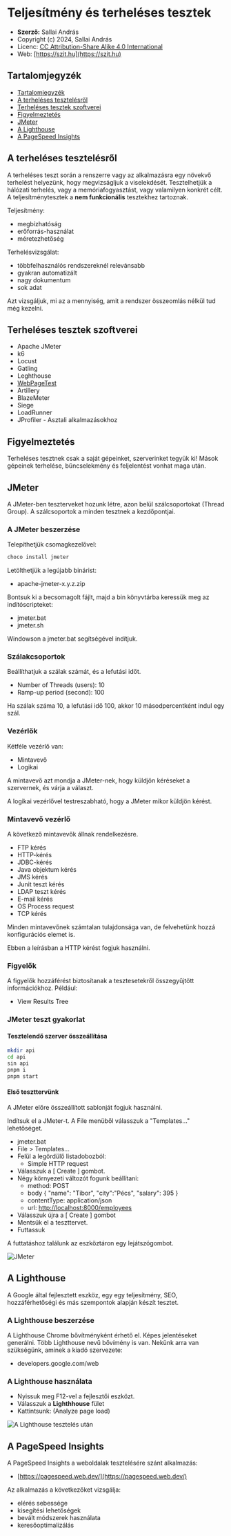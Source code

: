 # Teljesítmény és terheléses tesztek

* **Szerző:** Sallai András
* Copyright (c) 2024, Sallai András
* Licenc: [CC Attribution-Share Alike 4.0 International](https://creativecommons.org/licenses/by-sa/4.0/)
* Web: [https://szit.hu](https://szit.hu)

## Tartalomjegyzék

* [Tartalomjegyzék](#tartalomjegyzék)
* [A terheléses tesztelésről](#a-terheléses-tesztelésről)
* [Terheléses tesztek szoftverei](#terheléses-tesztek-szoftverei)
* [Figyelmeztetés](#figyelmeztetés)
* [JMeter](#jmeter)
* [A Lighthouse](#a-lighthouse)
* [A PageSpeed Insights](#a-pagespeed-insights)

## A terheléses tesztelésről

A terheléses teszt során a renszerre vagy az alkalmazásra egy növekvő terhelést helyezünk, hogy megvizságljuk a viselekdését. Tesztelhetjük a hálózati terhelés, vagy a memóriafogyasztást,  vagy valamilyen konkrét célt. A teljesítménytesztek a **nem funkcionális** tesztekhez tartoznak.

Teljesítmény:

* megbízhatóság
* erőforrás-használat
* méretezhetőség

Terhelésvizsgálat:

* többfelhasználós rendszereknél relevánsabb
* gyakran automatizált
* nagy dokumentum
* sok adat

Azt vizsgáljuk, mi az a mennyiség, amit a rendszer összeomlás nélkül tud még kezelni.

## Terheléses tesztek szoftverei

* Apache JMeter
* k6
* Locust
* Gatling
* Leghthouse
* [WebPageTest](https://www.webpagetest.org/)
* Artillery
* BlazeMeter
* Siege
* LoadRunner
* JProfiler - Asztali alkalmazásokhoz

## Figyelmeztetés

Terheléses tesztnek csak a saját gépeinket, szerverinket tegyük ki! Mások gépeinek terhelése, bűncselekmény és feljelentést vonhat maga után.

## JMeter

A JMeter-ben teszterveket hozunk létre, azon belül szálcsoportokat (Thread Group). A szálcsoportok a minden tesztnek a kezdőpontjai.

### A JMeter beszerzése

Telepíthetjük csomagkezelővel:

```bash
choco install jmeter
```

Letölthetjük a legújabb binárist:

* apache-jmeter-x.y.z.zip

Bontsuk ki a becsomagolt fájlt, majd a bin könyvtárba keressük meg az indítóscripteket:

* jmeter.bat
* jmeter.sh

Windowson a jmeter.bat segítségével indítjuk.

### Szálakcsoportok

Beállíthatjuk a szálak számát, és a lefutási időt.

* Number of Threads (users): 10
* Ramp-up period (second): 100

Ha szálak száma 10, a lefutási idő 100, akkor 10 másodpercentként indul egy szál.

### Vezérlők

Kétféle vezérlő van:

* Mintavevő
* Logikai

A mintavevő azt mondja a JMeter-nek, hogy küldjön kéréseket a szervernek, és várja a választ.

A logikai vezérlővel testreszabható, hogy a JMeter mikor küldjön kérést.

### Mintavevő vezérlő

A következő mintavevők állnak rendelkezésre.

* FTP kérés
* HTTP-kérés
* JDBC-kérés
* Java objektum kérés
* JMS kérés
* Junit teszt kérés
* LDAP teszt kérés
* E-mail kérés
* OS Process request
* TCP kérés

Minden mintavevőnek számtalan tulajdonsága van, de felvehetünk hozzá konfigurációs elemet is.

Ebben a leírásban a HTTP kérést fogjuk használni.

### Figyelők

A figyelők hozzáférést biztosítanak a tesztesetekről összegyűjtött információkhoz. Például:

* View Results Tree

### JMeter teszt gyakorlat

#### Tesztelendő szerver összeállítása

```bash
mkdir api
cd api
sin api
pnpm i
pnpm start
```

#### Első teszttervünk

A JMeter előre összeállított sablonját fogjuk használni.

Indítsuk el a JMeter-t. A File menüből válasszuk a "Templates..." lehetőséget.

* jmeter.bat
* File > Templates...
* Felül a legördülő listadobozból:
  * Simple HTTP request
* Válasszuk a [ Create ] gombot.
* Négy környezeti változót fogunk beállítani:
  * method: POST
  * body { "name": "Tibor", "city":"Pécs", "salary": 395 }
  * contentType: application/json
  * url: [http://localhost:8000/employees](http://localhost:8000/employees)
* Válasszuk újra a [ Create ] gombot
* Mentsük el a teszttervet.
* Futtassuk

A futtatáshoz találunk az eszköztáron egy lejátszógombot.

![JMeter](images/teljesitmeny/jmeter_indulas.png)

## A Lighthouse

A Google által fejlesztett eszköz, egy egy teljesítmény, SEO, hozzáférhetőségi és más szempontok alapján készít tesztet.

### A Lighthouse beszerzése

A Lighthouse Chrome bővítményként érhető el. Képes jelentéseket generálni. Több Lighthouse nevű bővímény is van. Nekünk arra van szükségünk, aminek a kiadó szervezete:

* developers.google.com/web

### A Lighthouse használata

* Nyissuk meg F12-vel a fejlesztői eszközt.
* Válasszuk a **Lighthhouse** fület
* Kattintsunk: (Analyze page load)

![A Lighthouse tesztelés után](images/teljesitmeny/lighthouse_teljesitmeny.png)

## A PageSpeed Insights

A PageSpeed Insights a weboldalak tesztelésére szánt alkalmazás:

* [https://pagespeed.web.dev/](https://pagespeed.web.dev/)

Az alkalmazás a következőket vizsgálja:

* elérés sebessége
* kisegítési lehetőségek
* bevált módszerek használata
* keresőoptimalizálás
